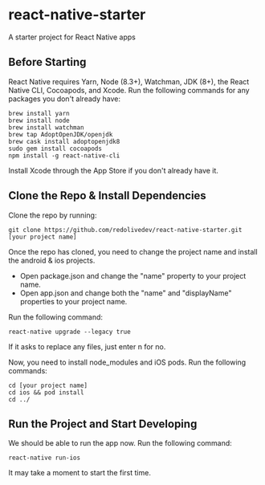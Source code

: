 # react-native-starter
A starter project for React Native apps

## Before Starting
React Native requires Yarn, Node (8.3+), Watchman, JDK (8+), the React Native CLI, Cocoapods, and Xcode.
Run the following commands for any packages you don't already have:
```
brew install yarn
brew install node
brew install watchman
brew tap AdoptOpenJDK/openjdk
brew cask install adoptopenjdk8
sudo gem install cocoapods
npm install -g react-native-cli
```
  
Install Xcode through the App Store if you don't already have it.

## Clone the Repo & Install Dependencies
Clone the repo by running:
```
git clone https://github.com/redolivedev/react-native-starter.git [your project name]
```

Once the repo has cloned, you need to change the project name and install the android & ios projects.
- Open package.json and change the "name" property to your project name.
- Open app.json and change both the "name" and "displayName" properties to your project name.

Run the following command:
```
react-native upgrade --legacy true
```
If it asks to replace any files, just enter n for no.

Now, you need to install node_modules and iOS pods. Run the following commands:
```
cd [your project name]
cd ios && pod install
cd ../
```

## Run the Project and Start Developing
We should be able to run the app now. Run the following command:
```
react-native run-ios
```
It may take a moment to start the first time.

